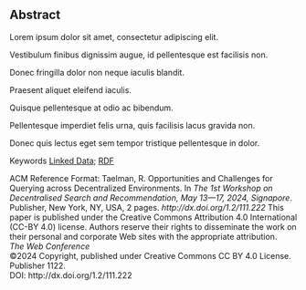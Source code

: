## Abstract
<!-- Context      -->
Lorem ipsum dolor sit amet, consectetur adipiscing elit.
<!-- Need         -->
Vestibulum finibus dignissim augue, id pellentesque est facilisis non.
<!-- Task         -->
Donec fringilla dolor non neque iaculis blandit.
<!-- Object       -->
Praesent aliquet eleifend iaculis.
<!-- Findings     -->
Quisque pellentesque at odio ac bibendum.
<!-- Conclusion   -->
Pellentesque imperdiet felis urna, quis facilisis lacus gravida non.
<!-- Perspectives -->
Donec quis lectus eget sem tempor tristique pellentesque in dolor.

<span id="keywords" rel="schema:about"><span class="title">Keywords</span>
<a href="https://en.wikipedia.org/wiki/Linked_Data" resource="http://dbpedia.org/resource/Linked_Data">Linked Data</a>;
<a href="https://en.wikipedia.org/wiki/Resource_Description_Framework" resource="http://dbpedia.org/resource/Resource_Description_Framework">RDF</a>
</span>

<span class="printonly" id="acmreferenceformat">
<span class="title">ACM Reference Format:</span>
Taelman, R. Opportunities and Challenges for Querying across Decentralized Environments. In <i>The 1st Workshop on Decentralised Search and Recommendation, May 13—17, 2024, Signapore</i>. Publisher, New York, NY, USA, 2 pages.
<i>http://dx.doi.org/1.2/111.222</i>
</span>

<span class="printonly firstpagefooter">
<span class="footnotecopyright">
This paper is published under the Creative Commons Attribution 4.0 International (CC-BY 4.0) license.
Authors reserve their rights to disseminate the work on their personal and corporate Web sites with the appropriate attribution.<br />
<span style="font-style:italic">The Web Conference</span><br />
©2024 Copyright,
published under Creative Commons CC BY 4.0 License.<br />
Publisher 1122.<br />
DOI: http://dx.doi.org/1.2/111.222
</span>
</span>
